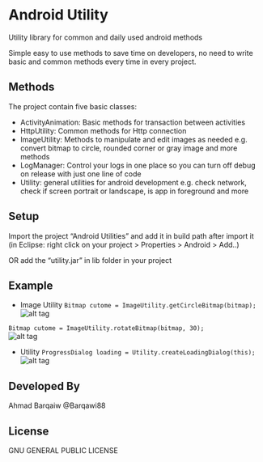 Android Utility
======

Utility library for common and daily used android methods

Simple easy to use methods to save time on developers, no need to write basic and common methods every time in every project.


Methods
-----
The project contain five basic classes:
* ActivityAnimation: Basic methods for transaction between activities 
* HttpUtility: Common methods for Http connection 
* ImageUtility: Methods to manipulate and edit images as needed e.g. convert bitmap to circle, rounded corner or gray image and more methods
* LogManager: Control your logs in one place so you can turn off debug on release with just one line of code
* Utility: general utilities for android development e.g. check network, check if screen portrait or landscape, is app in foreground and more

Setup
-----
Import the project “Android Utilities” and add it in build path after import it (in Eclipse: right click on your project > Properties > Android > Add..)

OR add the “utility.jar” in lib folder in your project

Example
-----
- Image Utility 
``` Bitmap cutome = ImageUtility.getCircleBitmap(bitmap); ``` <br/>
![alt tag](https://raw.github.com/Barqawiz/AndroidUtility/master/example/circle_image.png)

``` Bitmap cutome = ImageUtility.rotateBitmap(bitmap, 30); ``` <br/>
![alt tag](https://raw.github.com/Barqawiz/AndroidUtility/master/example/rotate_image.png)


- Utility
``` ProgressDialog loading = Utility.createLoadingDialog(this); ``` <br/>
![alt tag](https://raw.github.com/Barqawiz/AndroidUtility/master/example/loading_view.png)


Developed By
------------

Ahmad Barqaiw
@Barqawi88


License
-------
  GNU GENERAL PUBLIC LICENSE


